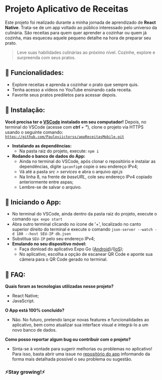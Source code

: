 # Projeto Aplicativo de Receitas
Este projeto foi realizado durante a minha jornada de aprendizado de **React Native**. Trata-se de um app voltado ao público interessado pelo universo da culinária. São receitas para quem quer aprender a cozinhar ou quem já cozinha, mas esqueceu aquele pequeno detalhe na hora de preparar seu prato.
> Leve suas habilidades culinárias ao próximo nível. Cozinhe, explore e surpreenda com seus pratos.

## 🚀 Funcionalidades:
- Explore receitas e aprenda a cozinhar o prato que sempre quis.
- Tenha acesso a vídeos no YouTube ensinando cada receita.
- Favorite seus pratos prediletos para acessar depois.


## 👷 Instalação:

**Você precisa ter o [VSCode](https://code.visualstudio.com/download) instalado em seu computador!** Depois, no terminal do VSCode (acesse com <em>**ctrl** + **"**</em>), clone o projeto via HTTPS usando o seguinte comando:
<code>https://github.com/Pauloviictorss/appReceitasMobile.git</code>
- **Instalando as dependências:**
	- Na pasta raiz do projeto, execute: <code>npm i</code>
- **Rodando o banco de dados do App:**
	- Ainda no terminal do VSCode, após clonar o repositório e instalar as dependências, digite `ipconfig`e copie o seu endereço IPv4;
	- Vá até a pasta <em>src > services</em> e abra o arquivo <em>api.js</em>
	- Na linha 8, na frente de <em>baseURL</em>, cole seu endereço IPv4 copiado anteriormente entre aspas;
	- Lembre-se de salvar o arquivo.

## 🏃 Iniciando o App:
- No terminal do VSCode, ainda dentro da pasta raiz do projeto, execute o comando `npx expo start`
- Abra outro terminal clicando no ícone de '+', localizado no canto superior direito do terminal e execute o comando `json-server --watch -d 180 --host SEU-IP db.json`
- Substitua `SEU-IP` pelo seu endereço IPv4;
- **Emulando no seu dispositivo móvel:**
	- Faça donload do aplicativo Expo Go ([Android](https://play.google.com/store/apps/details?id=host.exp.exponent&hl=pt_BR&gl=US))/([IoS](https://apps.apple.com/br/app/expo-go/id982107779));
	- No aplicativo, escolha a opção de escanear QR Code e aponte sua câmera para o QR Code gerado no terminal.


## 📮 FAQ:

**Quais foram as tecnologias utilizadas nesse projeto?**
- React Native;
- JavaScript.

**O App está 100% concluído?**
- Não. No futuro, pretendo lançar novas features e funcionalidades ao aplicativo, bem como atualizar sua interface visual e integrá-lo a um novo banco de dados.

**Como posso reportar algum bug ou contribuir com o projeto?**
- Sinta-se à vontade para sugerir melhorias ou problemas no aplicativo! Para isso, basta abrir uma issue no [repositório do app](https://github.com/Pauloviictorss/appReceitasMobile/issues) informando da forma mais detalhada possível o seu problema ou sugestão.

### ⚡️Stay growing!⚡️
